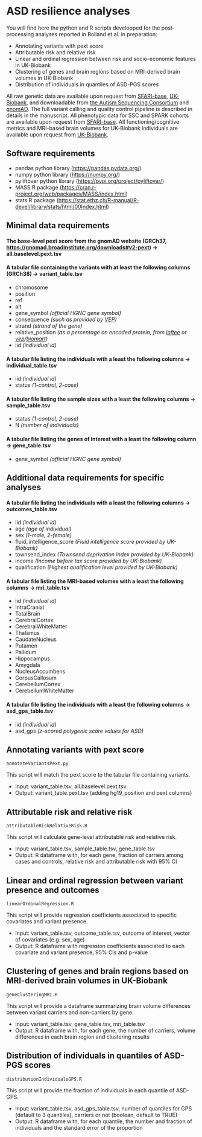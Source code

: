 # ASD resilience analyses

You will find here the python and R scripts developped for the post-processing analyses reported in Rolland et al. in preparation:
- Annotating variants with pext score
- Attributable risk and relative risk
- Linear and ordinal regression between risk and socio-economic features in UK-Biobank
- Clustering of genes and brain regions based on MRI-derived brain volumes in UK-Biobank
- Distribution of individuals in quantiles of ASD-PGS scores

All raw genetic data are available upon request from [SFARI-base](https://sfari.org/sfari-base), [UK-Biobank](https://www.ukbiobank.ac.uk/), and downloadable from [the Autism Sequencing Consortium](https://genome.emory.edu/ASC/) and [gnomAD](https://gnomad.broadinstitute.org/downloads). The full variant calling and quality control pipeline is described in details in the manuscript. All phenotypic data for SSC and SPARK cohorts are available upon request from [SFARI-base](https://sfari.org/sfari-base). All functioning/cognitive metrics and MRI-based brain volumes for UK-Biobank individuals are available upon request from [UK-Biobank](https://www.ukbiobank.ac.uk/).


## Software requirements
* pandas python library (https://pandas.pydata.org/)
* numpy python library (https://numpy.org/)
* pyliftover python library (https://pypi.org/project/pyliftover/)
* MASS R package (https://cran.r-project.org/web/packages/MASS/index.html)
* stats R package (https://stat.ethz.ch/R-manual/R-devel/library/stats/html/00Index.html)

## Minimal data requirements

#### The base-level pext score from the gnomAD website (GRCh37, https://gnomad.broadinstitute.org/downloads#v2-pext) -> all.baselevel.pext.tsv

#### A tabular file containing the variants with at least the following columns (GRCh38) -> variant_table.tsv
- chromosome
- position
- ref
- alt
- gene_symbol *(official HGNC gene symbol)*
- consequence *(such as provided by [VEP](https://www.ensembl.org/Tools/VEP))*
- strand *(strand of the gene)*
- relative_position *(as a percentage on encoded protein, from [loftee](https://github.com/konradjk/loftee) or [vep](https://www.ensembl.org/Tools/VEP)/[biomart](https://www.ensembl.org/biomart/martview/))*
- iid *(individual id)*

#### A tabular file listing the individuals with a least the following columns -> individual_table.tsv
- iid *(individual id)*
- status *(1-control, 2-case)*

#### A tabular file listing the sample sizes with a least the following columns -> sample_table.tsv
- status *(1-control, 2-case)*
- N *(number of individuals)*

#### A tabular file listing the genes of interest with a least the following column -> gene_table.tsv
- gene_symbol *(official HGNC gene symbol)*


## Additional data requirements for specific analyses

#### A tabular file listing the individuals with a least the following columns -> outcomes_table.tsv
- iid *(individual id)*
- age *(age of individual)*
- sex *(1-male, 2-female)*
- fluid_intelligence_score *(Fluid intelligence score provided by UK-Biobank)*
- townsend_index *(Townsend deprivation index provided by UK-Biobank)*
- income *(Income before tax score provided by UK-Biobank)*
- qualification *(Highest qualification level provided by UK-Biobank)*

#### A tabular file listing the MRI-based volumes with a least the following columns -> mri_table.tsv
- iid *(individual id)*
- IntraCranial
- TotalBrain
- CerebralCortex
- CerebralWhiteMatter
- Thalamus
- CaudateNucleus
- Putamen
- Pallidum
- Hippocampus
- Amygdala
- NucleusAccumbens
- CorpusCallosum
- CerebellumCortex
- CerebellumWhiteMatter

#### A tabular file listing the individuals with a least the following columns -> asd_gps_table.tsv
- iid *(individual id)*
- asd_gps *(z-scored polygenic score values for ASD)*


## Annotating variants with pext score
```
annotateVariantsPext.py
```
This script will match the pext score to the tabular file containing variants.
- Input: variant_table.tsv, all.baselevel.pext.tsv
- Output: variant_table.pext.tsv (adding hg19_position and pext columns)

## Attributable risk and relative risk
```
attributableRiskRelativeRisk.R
```
This script will calculate gene-level attributable risk and relative risk.
- Input: variant_table.tsv, sample_table.tsv, gene_table.tsv
- Output: R dataframe with, for each gene, fraction of carriers among cases and controls, relative risk and attributable risk with 95% CI

## Linear and ordinal regression between variant presence and outcomes
```
linearOrdinalRegression.R
```
This script will provide regression coefficients associated to specific covariates and variant presence.
- Input: variant_table.tsv, outcome_table.tsv, outcome of interest, vector of covariates (e.g. sex, age)
- Output: R dataframe with regression coefficients associated to each covariate and variant presence, 95% CIs and p-value


## Clustering of genes and brain regions based on MRI-derived brain volumes in UK-Biobank
```
geneClusteringMRI.R
```
This script will provide a dataframe summarizing brain volume differences between variant carriers and non-carriers by gene.
- Input: variant_table.tsv, gene_table.tsv, mri_table.tsv
- Output: R dataframe with, for each gene, the number of carriers, volume differences in each brain region and clustering results


## Distribution of individuals in quantiles of ASD-PGS scores
```
distributionIndividualsGPS.R
```
This script will provide the fraction of individuals in each quantile of ASD-GPS.
- Input: variant_table.tsv, asd_gps_table.tsv, number of quantiles for GPS (default to 3 quantiles), carriers or not (boolean, default to TRUE)
- Output: R dataframe with, for each quantile, the number and fraction of individuals and the standard error of the proportion



